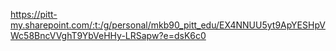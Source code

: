 https://pitt-my.sharepoint.com/:t:/g/personal/mkb90_pitt_edu/EX4NNUU5yt9ApYESHpVWc58BncVVghT9YbVeHHy-LRSapw?e=dsK6c0
